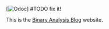 [![Odoc](https://github.com/gitoleg/binaryanalysisplatform.github.io/workflows/Documentation/badge.svg)]
#TODO fix it!

This is the [Binary Analysis Blog](http://binaryanalysisplatform.github.io) website.
